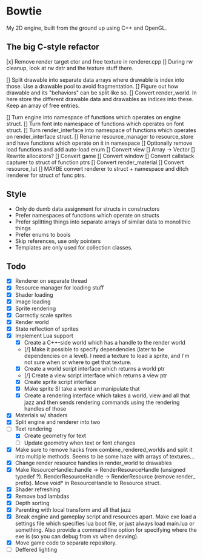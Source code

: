 Bowtie
======

My 2D engine, built from the ground up using C++ and OpenGL.


## The big C-style refactor

[x] Remove render target ctor and free texture in renderer.cpp
    [] During rw cleanup, look at rw dstr and the texture stuff there.

[] Split drawable into separate data arrays where drawable is index into those. Use a drawable pool to avoid fragmentation.
    [] Figure out how drawable and its "behaviors" can be split like so.
[] Convert render_world. In here store the different drawable data and drawables as indices into these. Keep an array of free entries.

[] Turn engine into namespace of functions which operates on engine struct.
[] Turn font into namespace of functions which operates on font struct.
[] Turn render_interface into namespace of functions which operates on render_interface struct.
[] Rename resource_manager to resource_store and have functions which operate on it in namespace
    [] Optionally remove load functions and add auto-load enum
[] Convert view
[] Array -> Vector
[] Rewrite allocators?
[] Convert game
[] Convert window
[] Convert callstack capturer to struct of function ptrs
[] Convert render_material
[] Convert resource_lut
[] MAYBE convert renderer to struct + namespace and ditch irenderer for struct of func ptrs.

## Style

- Only do dumb data assignment for structs in constructors
- Prefer namespaces of functions which operate on structs
- Prefer splitting things into separate arrays of similar data to monolithic things
- Prefer enums to bools
- Skip references, use only pointers
- Templates are only used for collection classes.

## Todo

* [x] Renderer on separate thread
* [x] Resource manager for loading stuff
* [x] Shader loading
* [x] Image loading
* [x] Sprite rendering
* [x] Correctly scale sprites
* [x] Render world
* [x] State reflection of sprites
* [x] Implement Lua support
    * [x] Create a C++-side world which has a handle to the render world
    * [/] Make it possible to specify dependencies (later to be dependencies on a level). I need a texture to load a sprite, and I'm not sure when or where to get that texture.
    * [x] Create a world script interface which returns a world ptr
    * [/] Create a view script interface which returns a view ptr
    * [x] Create sprite script interface
    * [x] Make sprite SI take a world an manipulate that
    * [x] Create a rendering interface which takes a world, view and all that jazz and then sends rendering commands using the rendering handles of those
* [x] Materials w/ shaders
* [x] Split engine and renderer into two
* [ ] Text rendering
    * [x] Create geometry for text
    * [ ] Update geometry when text or font changes
* [x] Make sure to remove hacks from combine_rendered_worlds and split it into multiple methods. Seems to be  some haze with arrays of textures...
* [x] Change render resource handles in render_world to drawables
* [x] Make ResourceHandle::handle -> RenderResourceHandle (unsigned typedef ?). RenderResourceHandle -> RenderResource (remove render_ prefix). Move void* in ResourceHandle to Resource struct.
* [x] Shader refreshing
* [x] Remove bad lambdas
* [x] Depth sorting
* [x] Parenting with local transform and all that jazz
* [x] Break engine and gameplay script and resources apart. Make exe load a settings file which specifies lua boot file, or just always load main.lua or something. Also provide a command line option for specifying where the exe is (so you can debug from vs when devving).
* [x] Move game code to separate repository.
* [ ] Deffered lighting
